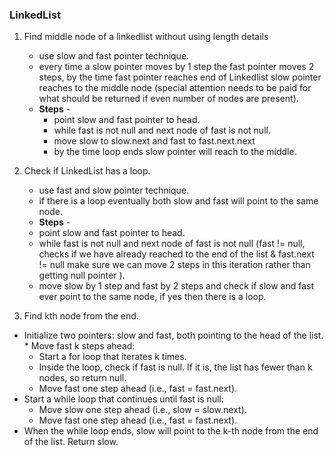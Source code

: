 ### LinkedList

1. Find middle node of a linkedlist without using length details

   - use slow and fast pointer technique.
   - every time a slow pointer moves by 1 step the fast pointer moves 2 steps, by the time fast pointer reaches end of Linkedlist slow pointer reaches to the middle node (special attention needs to be paid for what should be returned if even number of nodes are present).
   - **Steps** -
     - point slow and fast pointer to head.
     - while fast is not null and next node of fast is not null.
     - move slow to slow.next and fast to fast.next.next
     - by the time loop ends slow pointer will reach to the middle.

2. Check if LinkedList has a loop.

   - use fast and slow pointer technique.
   - if there is a loop eventually both slow and fast will point to the same node.
   - **Steps** -
   - point slow and fast pointer to head.
   - while fast is not null and next node of fast is not null (fast != null, checks if we have already reached to the end of the list & fast.next != null make sure we can move 2 steps in this iteration rather than getting null pointer ).
   - move slow by 1 step and fast by 2 steps and check if slow and fast ever point to the same node, if yes then there is a loop.

3. Find kth node from the end.

- Initialize two pointers: slow and fast, both pointing to the head of the list. \* Move fast k steps ahead:
  - Start a for loop that iterates k times.
  - Inside the loop, check if fast is null. If it is, the list has fewer than k nodes, so return null.
  - Move fast one step ahead (i.e., fast = fast.next).
- Start a while loop that continues until fast is null:
  - Move slow one step ahead (i.e., slow = slow.next).
  - Move fast one step ahead (i.e., fast = fast.next).
- When the while loop ends, slow will point to the k-th node from the end of the list. Return slow.

